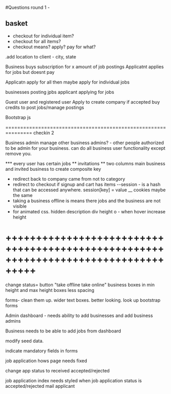 #Questions round 1 -
## basket
* checkout for individual item?
* checkout for all items?
* checkout means? apply? pay for what?




.add location to client - city, state

Business buys subscription for x amount of job postings
Applicatnt applies for jobs but doesnt pay

Applicatn apply for all then maybe apply for individual jobs



businesses posting jpbs
applicant applying for jobs

Guest user and registered user
Apply to create company if accepted buy credits to post jobs/manage postings


Bootstrap js



===============================================================
checkin 2

Business admin manage other business admins? - other people authorized to be admin for your business. can do all business user functionality except remove you.

*** every user has certain jobs
** invitations
** two columns main business and invited business to create composite key

- redirect back to company came from not to category
- redirect to checkout if signup and cart has items
--session - is a hash that can be accessed anywhere. session[key] = value
__ cookies maybe the same
- taking a business offline is means there jobs and the business are not visible
- for animated css. hidden description div height o - when hover increase height

+++++++++++++++++++++++++++++++++++++++++++++++++++++++++++++++++++++++++++++++++++
===================================================================================

change status=
button "take offline take online"
business boxes in min height and max height
boxes less spacing

forms-
clean them up. wider text boxes. better looking. look up bootstrap forms


Admin dashboard -
needs ability to add businesses and add business admins


Business needs to be able to add jobs from dashboard

modify seed data.

indicate mandatory fields in forms

job application hows page needs fixed


change app status to received accepted/rejected

job application index needs styled
when job application status is accepted/rejected mail applicant
